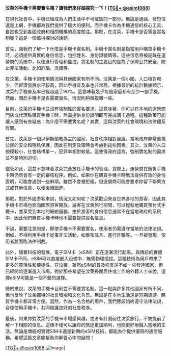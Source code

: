 **汶萊的手機卡需要實名嗎？讓我們來仔細探究一下！[[TG💪+ @esim1088](https://t.me/s/esim1088)]**

在現代社會中，手機已經成為人們生活中不可或缺的一部分。無論是通話、發短信還是上網，手機都為我們提供了極大的便利。而手機卡作為手機通信的核心工具，自然也受到各國政府和相關機構的高度關注。那麼，在汶萊，手機卡是否需要實名制呢？這是一個值得探討的話題。

首先，讓我們了解一下什麼是手機卡實名制。手機卡實名制是指當用戶購買手機卡時，必須提供真實的身份信息，包括姓名、身份證號碼等。這些信息將被記錄在運營商的系統中，以便進行管理和監控。實名制的主要目的是為了保障公共安全，防止非法活動，比如詐騙、洗錢等。

在汶萊，手機卡的使用情況與其他國家有所不同。汶萊是一個小國，人口相對較少，但經濟發展水平較高，因此手機普及率也非常高。根據最新的統計數據顯示，汶萊的手機普及率已經超過了90%。這意味著幾乎每個家庭都有至少一部手機。然而，關於手機卡是否需要實名，情況則稍微複雜一些。

目前，汶萊的手機卡並沒有強制性的實名要求。這意味著，你可以在本地的運營商門店或代理點購買手機卡時，無需提供身份證明即可完成購卡過程。這種政策可能讓人感到有些疑惑：為什麼不需要實名呢？其實，這與汶萊的社會環境和法律體系有關。

首先，汶萊是一個以伊斯蘭教為主的國家，社會秩序相對嚴謹。當地政府非常重視公民的安全和隱私保護，因此在制定政策時會考慮到這些因素。其次，汶萊的人口規模較小，社會結構單一，犯罪率相對較低。這使得政府認為，強制實名制的需求並不是特別迫切。

儘管如此，這並不意味着汶萊完全放任手機卡的管理。實際上，運營商在銷售手機卡時仍然會有一定的審核程序。例如，如果你在購買手機卡時無法提供有效的身份證明，可能會遇到一些麻煩。雖然不會被拒絕，但運營商可能會要求你留下聯繫方式或其他信息，以便後續跟進。

那麼，對於外國游客來說，情況又如何呢？汶萊歡迎來自世界各地的游客，因此其手機卡市場也面向國際游客開放。游客在汶萊旅行期間，可以輕鬆地購買預付式手機卡，並享受到本地的網絡服務。由於游客的身份信息通常不在當地政府的系統中，因此他們購買手機卡時也不需要提供實名信息。

不過，需要注意的是，即使手機卡不需要實名，使用者仍需遵守當地的法律法規。例如，不得利用手機卡從事非法活動，如散布謠言、進行詐騙等。一旦被發現，使用者將面臨法律制裁。

此外，隨著科技的發展，電子SIM卡（eSIM）正在逐漸流行起來。與傳統的實體SIM卡不同，eSIM可以直接嵌入設備中，無需物理插拔。這種技術為用戶帶來了更多的靈活性和便捷性。在汶萊，雖然eSIM的普及程度還不如一些發達國家，但已經開始逐漸進入市場。對於那些希望在汶萊長期居住或工作的外籍人士來說，選擇eSIM可能是一個不錯的選擇。

總的來說，汶萊的手機卡目前並不需要實名制。這一點與許多其他國家有所不同，但也反映了汶萊獨特的社會環境和文化背景。無論是在本地生活還是短期旅游，購買手機卡都非常方便。當然，作為一名合格的用戶，我們應該始終遵守法律法規，合理使用手機卡，共同維護良好的社會秩序。

最後，如果你對汶萊的手機卡市場感興趣，或者有計劃前往汶萊旅行，不妨提前了解一下相關的信息。這樣不僅可以讓你的旅途更加順利，也能更好地融入當地的生活。無論是傳統的實體SIM卡還是新興的eSIM技術，都能為你提供優質的通信服務。希望這篇文章能幫助你解答心中的疑問！

[[TG💪+ @esim1088](https://t.me/s/esim1088) ![Image](https://i.postimg.cc/4NQfJmqS/Snipaste-2025-05-13-00-14-12.png)]